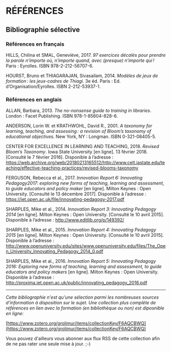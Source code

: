 # RÉFÉRENCES

## Bibliographie sélective

### Références en français

HILLS, Chilina et SMAL, Geneviève, 2017. *97 exercices décalés pour prendre la parole n’importe où, n’importe quand, avec (presque) n’importe qui !* Paris : Eyrolles. ISBN 978-2-212-56707-6. 

HOURST, Bruno et THIAGARAJAN, Sivasailam, 2014. *Modèles de jeux de formation : les jeux-cadres de Thiagi*. 3e éd. Paris : Ed. d’Organisation/Eyrolles. ISBN 2-212-53937-1. 


### Références en anglais

ALLAN, Barbara, 2013. *The no-nonsense guide to training in libraries*. London : Facet Publishing. ISBN 978-1-85604-828-6. 

ANDERSON, Lorin W. et KRATHWOHL, David R., 2001. *A taxonomy for learning, teaching, and assessing : a revision of Bloom’s taxonomy of educational objectives*. New York, NY : Longman. ISBN 0-321-08405-5. 

CENTER FOR EXCELLENCE IN LEARNING AND TEACHING, 2018. *Revised Bloom’s Taxonomy*. Iowa State University [en ligne]. 13 février 2018. [Consulté le 7 février 2016]. Disponible à l’adresse : https://web.archive.org/web/20180213165512/http://www.celt.iastate.edu/teaching/effective-teaching-practices/revised-blooms-taxonomy

FERGUSON, Rebecca et al., 2017. *Innovation Report 6: Innovating Pedagogy2017: exploring new forms of teaching, learning and assessment, to guide educators and policy maker* [en ligne]. Milton Keynes : Open University. [Consulté le 13 décembre 2017]. Disponible à l’adresse : https://iet.open.ac.uk/file/innovating-pedagogy-2017.pdf

SHARPLES, Mike et al., 2014. *Innovation Report 3: Innovating Pedagogy 2014* [en ligne]. Milton Keynes : Open University. [Consulté le 10 avril 2015]. Disponible à l’adresse : http://www.editlib.org/p/149392/

SHARPLES, Mike et al., 2015. *Innovation Report 4: Innovating Pedagogy 2015* [en ligne]. Milton Keynes : Open University. [Consulté le 10 avril 2015]. Disponible à l’adresse : http://www.openuniversity.edu/sites/www.openuniversity.edu/files/The_Open_University_Innovating_Pedagogy_2014_0.pdf

SHARPLES, Mike et al., 2016. *Innovation Report 5: Innovating Pedagogy 2016: Exploring new forms of teaching, learning and assessment, to guide educators and policy makers* [en ligne]. Milton Keynes : Open University. Disponible à l’adresse : http://proxima.iet.open.ac.uk/public/innovating_pedagogy_2016.pdf

-----

*Cette bibliographie n'est qu'une sélection parmi les nombreuses sources d'information à disposition sur le sujet. Une collection plus complète de références en lien avec la formation (en bibliothèque ou non) est diposnible en ligne:*

[https://www.zotero.org/grolimur/items/collectionKey/F6AQCBWQ](https://www.zotero.org/grolimur/items/collectionKey/F6AQCBWQ)

Vous pouvez d'ailleurs vous abonner aux flux RSS de cette collection afin de ne pas rater une seule mise à jour. ;-)
